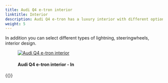 ```yaml
---
title: Audi Q4 e-tron interior
linktitle: Interior
description: Audi Q4 e-tron has a luxury interior with different options in seats and design.
weight: 5
---
```

<!-- markdownlint-disable MD033 -->
In addition you can select different types of lightning, steeringwheels, interior design.

<figure>
    <a href="https://media.electrichasgoneaudi.net/multimedia/models/q4-e-tron/interior/interior.jpg">
        <img src="https://media.electrichasgoneaudi.net/multimedia/models/q4-e-tron/interior/interiors.jpg" 
        class="img-fluid" alt="Audi Q4 e-tron interior" title="Audi Q4 e-tron interior">
    </a>
    <figcaption><h4>Audi Q4 e-tron interior - In</h4></figcaption>
</figure>

{{<children description="true" />}}
